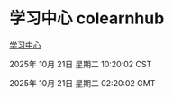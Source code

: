 # 学习中心 colearnhub
[学习中心](http://59.174.9.160:56308/colearnhub/)

2025年 10月 21日 星期二 10:20:02 CST

2025年 10月 21日 星期二 02:20:02 GMT

